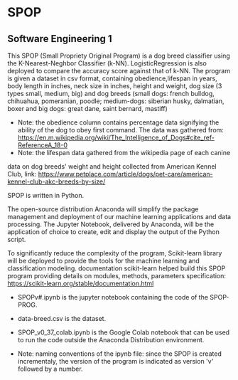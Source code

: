# SPOP
Software Engineering 1
- 
This SPOP (Small Propriety Original Program) is a dog breed classifier using the K-Nearest-Neghbor Classifier (k-NN). LogisticRegression is also deployed to compare the accuracy score against that of k-NN. The program is given a dataset in csv format, containing obedience,lifespan in years, body length in inches, neck size in inches, height and weight, dog size (3 types small, medium, big) and dog breeds (small dogs: french bulldog, chihuahua, pomeranian, poodle; medium-dogs: siberian husky, dalmatian, boxer and big dogs: great dane, saint bernard, mastiff)
- Note: the obedience column contains percentage data signifying the ability of the dog to obey first command. The data was gathered from: https://en.m.wikipedia.org/wiki/The_Intelligence_of_Dogs#cite_ref-ReferenceA_18-0 
- Note: the lifespan data gathered from the wikipedia page of each canine

data on dog breeds' weight and height collected from American Kennel Club, link: https://www.petplace.com/article/dogs/pet-care/american-kennel-club-akc-breeds-by-size/ 


SPOP is written in Python. 

The open-source distribution Anaconda will simplify the package management and deployment of our machine learning applications and data processing. The Jupyter Notebook, delivered by Anaconda, will be the application of choice to create, edit and display the output of the Python script.

To significantly reduce the complexity of the program, Scikit-learn library will be deployed to provide the tools for the machine learning and classification modeling.
documentation scikit-learn helped build this SPOP program providing details on modules, methods, parameters specification:
https://scikit-learn.org/stable/documentation.html 

- SPOPv#.ipynb is the jupyter notebook containing the code of the SPOP-PROG.
- data-breed.csv is the dataset.
- SPOP_v0_37_colab.ipynb is the Google Colab notebook that can be used to run the code outside the Anaconda Distribution environment.

- Note: naming conventions of the ipynb file: since the SPOP is created incrementaly, the version of the program is indicated as version 'v' followed by a number.

